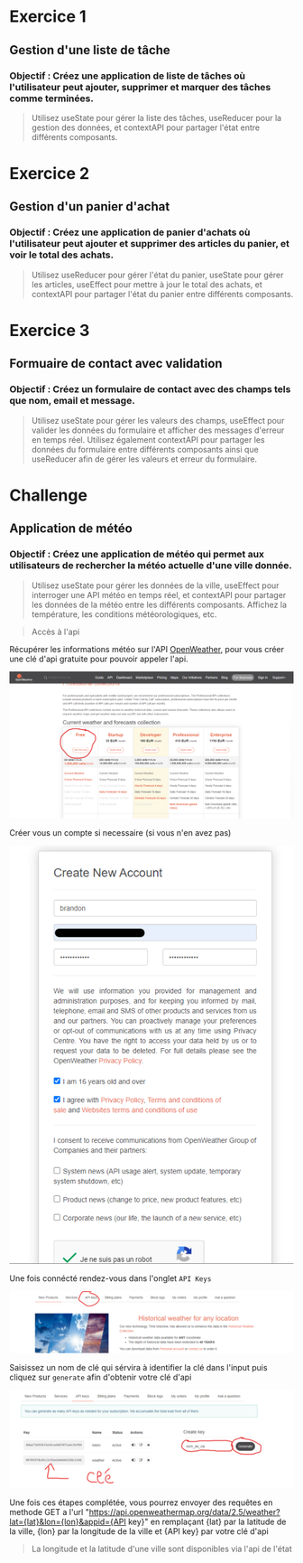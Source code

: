 # Exercice 1
## Gestion d'une liste de tâche 

### Objectif : Créez une application de liste de tâches où l'utilisateur peut ajouter, supprimer et marquer des tâches comme terminées.

>Utilisez useState pour gérer la liste des tâches, useReducer pour la gestion des données, et contextAPI pour partager l'état entre différents composants.

# Exercice 2
## Gestion d'un panier d'achat

### Objectif : Créez une application de panier d'achats où l'utilisateur peut ajouter et supprimer des articles du panier, et voir le total des achats.

>Utilisez useReducer pour gérer l'état du panier, useState pour gérer les articles, useEffect pour mettre à jour le total des achats, et contextAPI pour partager l'état du panier entre différents composants.

# Exercice 3
## Formuaire de contact avec validation

### Objectif : Créez un formulaire de contact avec des champs tels que nom, email et message.

>Utilisez useState pour gérer les valeurs des champs, useEffect pour valider les données du formulaire et afficher des messages d'erreur en temps réel. Utilisez également contextAPI pour partager les données du formulaire entre différents composants ainsi que useReducer afin de gérer les valeurs et erreur du formulaire.


# Challenge
## Application de météo

### Objectif : Créez une application de météo qui permet aux utilisateurs de rechercher la météo actuelle d'une ville donnée. 
> Utilisez useState pour gérer les données de la ville, useEffect pour interroger une API météo en temps réel, et contextAPI pour partager les données de la météo entre les différents composants. Affichez la température, les conditions météorologiques, etc.

>Accès à l'api

Récupérer les informations météo sur l'API [OpenWeather](https://openweathermap.org/api),
pour vous créer une clé d'api gratuite pour pouvoir appeler l'api.

![step_1](../img_support/api_key_step1.png) 

Créer vous un compte si necessaire (si vous n'en avez pas) 


![step_2](../img_support/api_key_step2.png)

Une fois connécté rendez-vous dans l'onglet `API Keys`

![step_3](../img_support/api_key_step3.png)

Saisissez un nom de clé qui sérvira à identifier la clé dans l'input puis cliquez sur `generate` afin d'obtenir votre clé d'api

![step_4](../img_support/api_key_step4.png)

Une fois ces étapes complétée, vous pourrez envoyer des requêtes en methode GET a l'url "https://api.openweathermap.org/data/2.5/weather?lat={lat}&lon={lon}&appid={API key}"
en remplaçant {lat} par la latitude de la ville, {lon} par la longitude de la ville et {API key} par votre clé d'api 

> La longitude et la latitude d'une ville sont disponibles via l'api de l'état